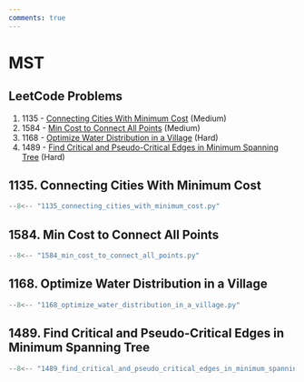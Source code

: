 ```yaml
---
comments: true
---
```


# MST

## LeetCode Problems

1. 1135 - [Connecting Cities With Minimum Cost](https://leetcode.com/problems/connecting-cities-with-minimum-cost/) (Medium)
2. 1584 - [Min Cost to Connect All Points](https://leetcode.com/problems/min-cost-to-connect-all-points/) (Medium)
3. 1168 - [Optimize Water Distribution in a Village](https://leetcode.com/problems/optimize-water-distribution-in-a-village/) (Hard)
4. 1489 - [Find Critical and Pseudo-Critical Edges in Minimum Spanning Tree](https://leetcode.com/problems/find-critical-and-pseudo-critical-edges-in-minimum-spanning-tree/) (Hard)

## 1135. Connecting Cities With Minimum Cost

```python
--8<-- "1135_connecting_cities_with_minimum_cost.py"
```

## 1584. Min Cost to Connect All Points

```python
--8<-- "1584_min_cost_to_connect_all_points.py"
```

## 1168. Optimize Water Distribution in a Village

```python
--8<-- "1168_optimize_water_distribution_in_a_village.py"
```

## 1489. Find Critical and Pseudo-Critical Edges in Minimum Spanning Tree

```python
--8<-- "1489_find_critical_and_pseudo_critical_edges_in_minimum_spanning_tree.py"
```
